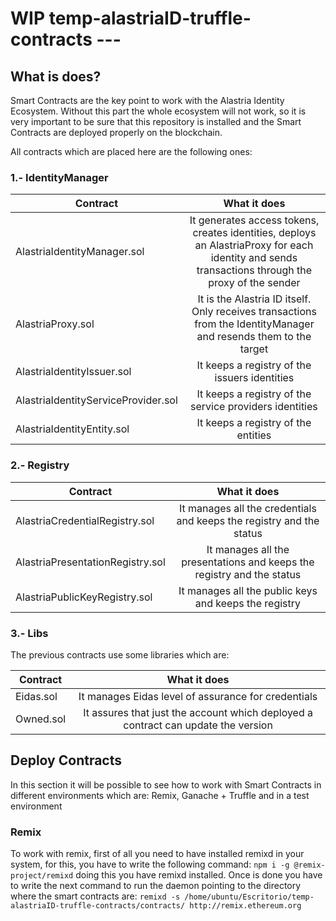 # WIP  temp-alastriaID-truffle-contracts --- 

## **What is does?**

Smart Contracts are the key point to work with the Alastria Identity Ecosystem. Without this part the whole ecosystem will not work, so it is very important to be sure that this repository is installed and the Smart Contracts are deployed properly on the blockchain.

All contracts which are placed here are the following ones:

### 1.- IdentityManager

| Contract |	What it does |
| ------------- |:-------------:|
|AlastriaIdentityManager.sol|It generates access tokens, creates identities, deploys an AlastriaProxy for each identity and sends transactions through the proxy of the sender |
|AlastriaProxy.sol |It is the Alastria ID itself. Only receives transactions from the IdentityManager and resends them to the target |
|AlastriaIdentityIssuer.sol |It keeps a registry of the issuers identities |
|AlastriaIdentityServiceProvider.sol |It keeps a registry of the service providers identities |
|AlastriaIdentityEntity.sol |It keeps a registry of the entities |

### 2.- Registry

|Contract |	What it does |
| ------------- |:-------------:|
|AlastriaCredentialRegistry.sol|	It manages all the credentials and keeps the registry and the status |
|AlastriaPresentationRegistry.sol |	It manages all the presentations and keeps the registry and the status |
|AlastriaPublicKeyRegistry.sol |	It manages all the public keys and keeps the registry |

### 3.- Libs

The previous contracts use some libraries which are:

|Contract |	What it does |
| ------------- |:-------------:|
|Eidas.sol|	It manages Eidas level of assurance for credentials |
|Owned.sol|	It assures that just the account which deployed a contract can update the version |

## Deploy Contracts
In this section it will be possible to see how to work with Smart Contracts in different environments which are: Remix, Ganache + Truffle and in a test environment

### Remix
To work with remix, first of all you need to have installed remixd in your system, for this, you have to write the following command:
`` npm i -g @remix-project/remixd `` doing this you have remixd installed. Once is done you have to write the next command to run the daemon pointing to the directory where the smart contracts are: 
``
remixd -s /home/ubuntu/Escritorio/temp-alastriaID-truffle-contracts/contracts/ http://remix.ethereum.org
``
